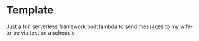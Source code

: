 # Template

Just a fun serverless framework built lambda to send messages to my wife-to-be via text on a schedule
